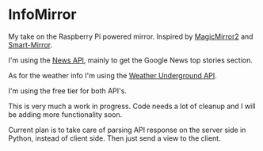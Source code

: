 # InfoMirror
My take on the Raspberry Pi powered mirror.
Inspired by [MagicMirror2](https://github.com/MichMich/MagicMirror) and [Smart-Mirror](https://github.com/HackerHouseYT/Smart-Mirror).

I'm using the [News API](https://newsapi.org/google-news-api), mainly to get the Google News top stories section. 

As for the weather info I'm using the [Weather Underground API](https://www.wunderground.com/weather/api/).

I'm using the free tier for both API's. 

This is very much a work in progress. Code needs a lot of cleanup and I will be adding more functionality soon.

Current plan is to take care of parsing API response on the server side in Python, instead of client side.
Then just send a view to the client. 
